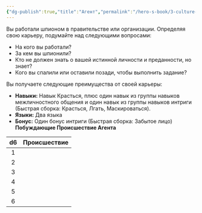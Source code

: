 ```yaml
---
{"dg-publish":true,"title":"Агент","permalink":"/hero-s-book/3-culture-and-career/careers/agent/","dgPassFrontmatter":true}
---
```


Вы работали шпионом в правительстве или организации. Определяя свою карьеру, подумайте над следующими вопросами:

- На кого вы работали?
- За кем вы шпионили?
- Кто не должен знать о вашей истинной личности и преданности, но знает?
- Кого вы спалили или оставили позади, чтобы выполнить задание?

Вы получаете следующие преимущества от своей карьеры:

- **Навыки:** Навык Красться, плюс один навык из группы навыков межличностного общения и один навык из группы навыков интриги (Быстрая сборка: Красться, Лгать, Маскироваться).
- **Языки:** Два языка
- **Бонус:** Один бонус интриги (Быстрая сборка: Забытое лицо)
**Побуждающие Происшествие Агента**

| d6  | Происшествие |
| :-: | ------------ |
|  1  |              |
|  2  |              |
|  3  |              |
|  4  |              |
|  5  |              |
|  6  |              |
